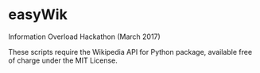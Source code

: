 # easyWik
Information Overload Hackathon (March 2017)

These scripts require the Wikipedia API for Python package, available free of
charge under the MIT License.
